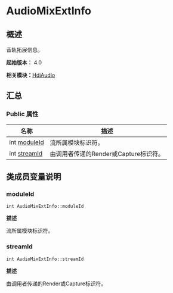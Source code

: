 # AudioMixExtInfo


## 概述

音轨拓展信息。

**起始版本：** 4.0

**相关模块：**[HdiAudio](_hdi_audio_v11.md)


## 汇总


### Public 属性

| 名称 | 描述 | 
| -------- | -------- |
| int [moduleId](#moduleid) | 流所属模块标识符。  | 
| int [streamId](#streamid) | 由调用者传递的Render或Capture标识符。  | 


## 类成员变量说明


### moduleId

```
int AudioMixExtInfo::moduleId
```
**描述**

流所属模块标识符。


### streamId

```
int AudioMixExtInfo::streamId
```
**描述**

由调用者传递的Render或Capture标识符。
